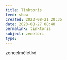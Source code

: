 ```yaml
---
title: Tinktoris
feed: show
created: 2023-08-21 20:35
date: 2023-08-27 08:40
permalink: tinktoris
subject: zenetöri
type: 
---
```


zeneelméletíró